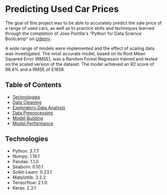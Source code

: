# Predicting Used Car Prices

The goal of this project was to be able to accurately predict the sale price of a range of used cars, as well as to practice skills and techniques learned through the completion of Jose Portilla's "Python for Data Science Bootcamp" on [Udemy](https://www.udemy.com/course/python-for-data-science-and-machine-learning-bootcamp/learn/lecture/17739846?start=0). 

A wide range of models were implemented and the effect of scaling data was investigated. The most accurate model, based on its Root Mean Squared Error (RMSE), was a Random Forest Regressor trained and tested on the scaled version of the dataset. The model achieved an R2 score of 96.4% and a RMSE of £1858.

## Table of Contents

* [Technologies](#technologies)
* [Data Cleaning](#data_cleaning)
* [Exploratory Data Analysis](#exploratory_data_analysis)
* [Data Preprocessing](#data_preprocessing)
* [Model Building](#model_building)
* [Model Performance](#model_performance)

## Technologies

* Python: 3.7.7
* Numpy: 1.19.1
* Pandas: 1.1.0
* Seaborn: 0.10.1
* Scikit-Learn: 0.23.1
* Matplotlib: 3.2.2
* Tensorflow: 2.1.0
* Keras: 2.3.1
